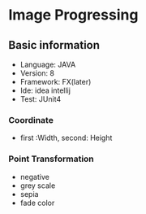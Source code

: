 # Image Progressing
## Basic information
+ Language: JAVA
+ Version: 8
+ Framework: FX(later)
+ Ide: idea intellij
+ Test: JUnit4
### Coordinate
+ first :Width, second: Height
### Point Transformation
+ negative
+ grey scale
+ sepia
+ fade color
